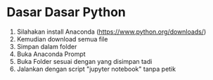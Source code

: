 # Dasar Dasar Python
1. Silahakan install Anaconda (https://www.python.org/downloads/)
2. Kemudian download semua file
3. Simpan dalam folder
4. Buka Anaconda Prompt
5. Buka Folder sesuai dengan yang disimpan tadi
6. Jalankan dengan script "jupyter notebook" tanpa petik

